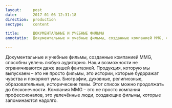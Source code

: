 ```yaml
---
layout:     post
date:       2017-01-06 12:31:18
direction:  production
sectype:    content

title:      ДОКУМЕНТАЛЬНЫЕ И УЧЕБНЫЕ ФИЛЬМЫ
annotatio:  Документальные и учебные фильмы, созданные компанией MMG, способны увлечь любую аудиторию. Наши возможности не ограничиваются даже вашей фантазией. Продукция, которую мы выпускаем – это не просто фильмы, это истории, которые будоражат чувства и покоряют умы. Биографии, духовные, религиозные, образовательные, исторические темы. Этот список можно продолжать до бесконечности. Компания MMG – это не просто компания профессионалов, это увлечённые люди, создающие фильмы, которые запоминаются надолго.

---
```


Документальные и учебные фильмы, созданные компанией MMG, способны увлечь любую аудиторию. Наши возможности не ограничиваются даже вашей фантазией. Продукция, которую мы выпускаем – это не просто фильмы, это истории, которые будоражат чувства и покоряют умы. Биографии, духовные, религиозные, образовательные, исторические темы. Этот список можно продолжать до бесконечности. Компания MMG – это не просто компания профессионалов, это увлечённые люди, создающие фильмы, которые запоминаются надолго.
